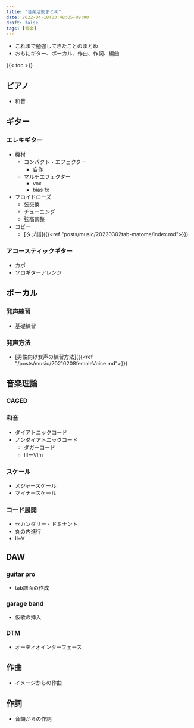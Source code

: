 ```yaml
---
title: "音楽活動まとめ"
date: 2022-04-18T03:48:05+09:00
draft: false
tags: [音楽]
---
```

- これまで勉強してきたことのまとめ
- おもにギター、ボーカル、作曲、作詞、編曲



{{< toc >}}

## ピアノ
- 和音
## ギター
### エレキギター
- 機材
  - コンパクト・エフェクター
    - 自作
  - マルチエフェクター
    - vox
    - bias fx
- フロイドローズ
  - 弦交換
  - チューニング
  - 弦高調整
- コピー
  - [タブ譜]({{<ref "posts/music/20220302tab-matome/index.md">}})

### アコースティックギター
- カポ
- ソロギターアレンジ
## ボーカル
### 発声練習
- 基礎練習

### 発声方法
- [男性向け女声の練習方法]({{<ref "/posts/music/20210208femaleVoice.md">}})

## 音楽理論
### CAGED

### 和音
- ダイアトニックコード
- ノンダイアトニックコード
  - ダガーコード
  - ⅢーⅥm

### スケール
- メジャースケール
- マイナースケール
### コード展開
- セカンダリー・ドミナント
- 丸の内進行
- Ⅱ−Ⅴ
## DAW
### guitar pro 
- tab譜面の作成
### garage band
- 仮歌の挿入

### DTM
- オーディオインターフェース
## 作曲
- イメージからの作曲
## 作詞
- 音韻からの作詞
